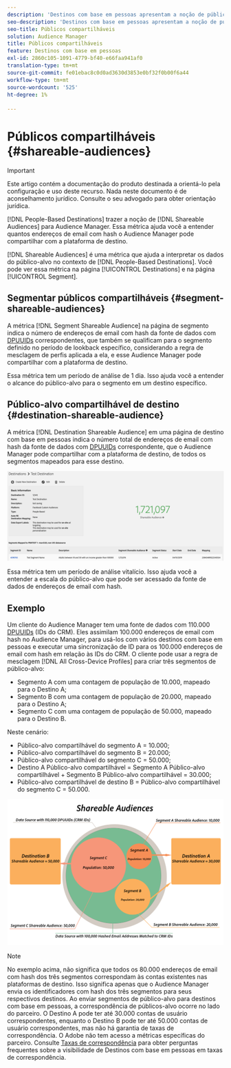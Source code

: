 ```yaml
---
description: 'Destinos com base em pessoas apresentam a noção de públicos-alvo compartilháveis para o Audience Manager. Essa métrica ajuda você a entender quantos endereços de email com hash o Audience Manager pode compartilhar com a plataforma de destino. '
seo-description: 'Destinos com base em pessoas apresentam a noção de públicos-alvo compartilháveis para o Audience Manager. Essa métrica ajuda você a entender quantos endereços de email com hash o Audience Manager pode compartilhar com a plataforma de destino. '
seo-title: Públicos compartilháveis
solution: Audience Manager
title: Públicos compartilháveis
feature: Destinos com base em pessoas
exl-id: 2860c105-1091-4779-bf40-e66faa941af0
translation-type: tm+mt
source-git-commit: fe01ebac8c0d0ad3630d3853e0bf32f0b00f6a44
workflow-type: tm+mt
source-wordcount: '525'
ht-degree: 1%

---
```


# Públicos compartilháveis {#shareable-audiences}

>[!IMPORTANT]
>Este artigo contém a documentação do produto destinada a orientá-lo pela configuração e uso deste recurso. Nada neste documento é de aconselhamento jurídico. Consulte o seu advogado para obter orientação jurídica.

[!DNL People-Based Destinations] trazer a noção de  [!DNL Shareable Audiences] para Audience Manager. Essa métrica ajuda você a entender quantos endereços de email com hash o Audience Manager pode compartilhar com a plataforma de destino.

[!DNL Shareable Audiences] é uma métrica que ajuda a interpretar os dados do público-alvo no contexto de  [!DNL People-Based Destinations]. Você pode ver essa métrica na página [!UICONTROL Destinations] e na página [!UICONTROL Segment].

## Segmentar públicos compartilháveis {#segment-shareable-audiences}

A métrica [!DNL Segment Shareable Audience] na página de segmento indica o número de endereços de email com hash da fonte de dados com [DPUUIDs](../../reference/ids-in-aam.md) correspondentes, que também se qualificam para o segmento definido no período de lookback específico, considerando a regra de mesclagem de perfis aplicada a ela, e esse Audience Manager pode compartilhar com a plataforma de destino.

Essa métrica tem um período de análise de 1 dia. Isso ajuda você a entender o alcance do público-alvo para o segmento em um destino específico.

## Público-alvo compartilhável de destino {#destination-shareable-audience}

A métrica [!DNL Destination Shareable Audience] em uma página de destino com base em pessoas indica o número total de endereços de email com hash da fonte de dados com [DPUUIDs](../../reference/ids-in-aam.md) correspondente, que o Audience Manager pode compartilhar com a plataforma de destino, de todos os segmentos mapeados para esse destino.

![públicos-alvo compartilháveis](assets/dest-shareable-audiences.png)

Essa métrica tem um período de análise vitalício. Isso ajuda você a entender a escala do público-alvo que pode ser acessado da fonte de dados de endereços de email com hash.

## Exemplo

Um cliente do Audience Manager tem uma fonte de dados com 110.000 [DPUUIDs](../../reference/ids-in-aam.md) (IDs do CRM). Eles assimilam 100.000 endereços de email com hash no Audience Manager, para usá-los com vários destinos com base em pessoas e executar uma sincronização de ID para os 100.000 endereços de email com hash em relação às IDs do CRM. O cliente pode usar a regra de mesclagem [!DNL All Cross-Device Profiles] para criar três segmentos de público-alvo:

* Segmento A com uma contagem de população de 10.000, mapeado para o Destino A;
* Segmento B com uma contagem de população de 20.000, mapeado para o Destino A;
* Segmento C com uma contagem de população de 50.000, mapeado para o Destino B.

Neste cenário:

* Público-alvo compartilhável do segmento A = 10.000;
* Público-alvo compartilhável do segmento B = 20.000;
* Público-alvo compartilhável do segmento C = 50.000;
* Destino A Público-alvo compartilhável = Segmento A Público-alvo compartilhável + Segmento B Público-alvo compartilhável = 30.000;
* Público-alvo compartilhável de destino B = Público-alvo compartilhável do segmento C = 50.000.

![diagrama de públicos-alvo compartilháveis](assets/shareable-audiences.png)

>[!NOTE]
>
>No exemplo acima, não significa que todos os 80.000 endereços de email com hash dos três segmentos correspondam às contas existentes nas plataformas de destino. Isso significa apenas que o Audience Manager envia os identificadores com hash dos três segmentos para seus respectivos destinos. Ao enviar segmentos de público-alvo para destinos com base em pessoas, a correspondência de públicos-alvo ocorre no lado do parceiro. O Destino A pode ter até 30.000 contas de usuário correspondentes, enquanto o Destino B pode ter até 50.000 contas de usuário correspondentes, mas não há garantia de taxas de correspondência. O Adobe não tem acesso a métricas específicas do parceiro. Consulte [Taxas de correspondência](../../faq/faq-people-based-destinations.md#match-rates) para obter perguntas frequentes sobre a visibilidade de Destinos com base em pessoas em taxas de correspondência.
